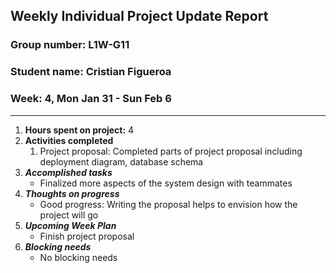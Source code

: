 ## Weekly Individual Project Update Report
### Group number: L1W-G11
### Student name: Cristian Figueroa
### Week: 4, Mon Jan 31 - Sun Feb 6
___
1. **Hours spent on project:**
   4
2. **Activities completed**
   1. Project proposal: Completed parts of project proposal including deployment diagram, database schema
3. ***Accomplished tasks***
   - Finalized more aspects of the system design with teammates
4. ***Thoughts on progress***
   - Good progress: Writing the proposal helps to envision how the project will go
5. ***Upcoming Week Plan***
   - Finish project proposal
6. ***Blocking needs***
   - No blocking needs
